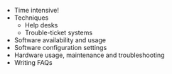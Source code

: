 - Time intensive!  
- Techniques  
	- Help desks  
	- Trouble-ticket systems  
- Software availability and usage  
- Software configuration settings  
- Hardware usage, maintenance and troubleshooting  
-  Writing FAQs  
